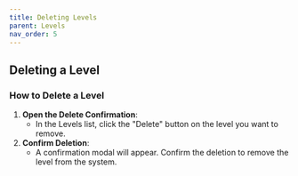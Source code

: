 ```yaml
---
title: Deleting Levels
parent: Levels
nav_order: 5
---
```


## Deleting a Level

### How to Delete a Level

1. **Open the Delete Confirmation**:
   - In the Levels list, click the "Delete" button on the level you want to remove.
2. **Confirm Deletion**:
   - A confirmation modal will appear. Confirm the deletion to remove the level from the system.